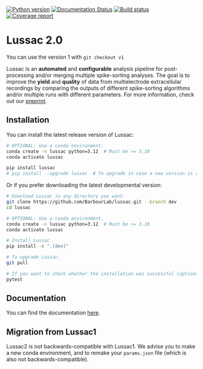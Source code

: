 [![Python version](https://img.shields.io/badge/python-3.10%20%7C%203.11%20%7C%203.12-blue.svg)](https://img.shields.io/badge/python-3.10-blue.svg)
[![Documentation Status](https://readthedocs.org/projects/lussac/badge/?version=latest)](http://lussac.readthedocs.io/)
[![Build status](https://github.com/BarbourLab/lussac/actions/workflows/unit-tests-linux.yml/badge.svg)](https://github.com/BarbourLab/lussac/actions/workflows/unit-tests.yml)
[![Coverage report](https://codecov.io/gh/barbourlab/lussac/graphs/badge.svg)](https://app.codecov.io/github/barbourlab/lussac)

# Lussac 2.0

You can use the version 1 with `git checkout v1`

Lussac is an **automated** and **configurable** analysis pipeline for post-processing and/or merging multiple spike-sorting analyses.
The goal is to improve the **yield** and **quality** of data from multielectrode extracellular recordings by comparing the outputs of different spike-sorting algorithms and/or multiple runs with different parameters.
For more information, check out our [preprint](https://www.biorxiv.org/content/10.1101/2022.02.08.479192v2).


## Installation

You can install the latest release version of Lussac:

```bash
# OPTIONAL: Use a conda environment.
conda create -n lussac python=3.12  # Must be >= 3.10
conda activate lussac

pip install lussac
# pip install --upgrade lussac  # To upgrade in case a new version is released.
```

Or if you prefer downloading the latest developmental version:

```bash
# Download Lussac in any directory you want.
git clone https://github.com/BarbourLab/lussac.git --branch dev
cd lussac

# OPTIONAL: Use a conda environment.
conda create -n lussac python=3.12  # Must be >= 3.10
conda activate lussac

# Install Lussac.
pip install -e ".[dev]"

# To upgrade Lussac.
git pull

# If you want to check whether the installation was successful (optional)
pytest
```


## Documentation

You can find the documentation [here](https://lussac.readthedocs.io/).


## Migration from Lussac1

Lussac2 is not backwards-compatible with Lussac1.  We advise you to make a new conda environment, and to remake your `params.json` file (which is also not backwards-compatible).
